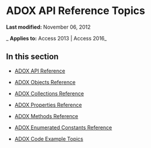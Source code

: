 
# ADOX API Reference Topics

 **Last modified:** November 06, 2012

 _ **Applies to:** Access 2013 | Access 2016_

## In this section


- [ADOX API Reference](70965aa3-992d-c68f-a6e2-a48325561dfd.md)
    
- [ADOX Objects Reference](a35b8759-848f-47cd-86ff-61ab5b3c7dbf.md)
    
- [ADOX Collections Reference](9992a6dc-21ed-4032-b307-835bf314b262.md)
    
- [ADOX Properties Reference](98451e87-8be8-4cc1-93b2-e63f5f4122f4.md)
    
- [ADOX Methods Reference](96f1b2d7-16b2-42ca-90bd-2f73127dc989.md)
    
- [ADOX Enumerated Constants Reference](a779fa31-da59-422b-9e1a-d5668b8c1f3d.md)
    
- [ADOX Code Example Topics](ef8cc893-0484-4425-851d-0d65272fda99.md)
    
